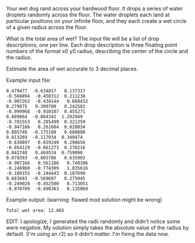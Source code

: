 

Your wet dog rand across your hardwood floor. It drops a series of water droplets randomly across the floor. The water droplets each land at particular positions on your infinite floor, and they each create a wet circle of a given radius across the floor.

What is the total area of wet? The input file will be a list of drop descriptions, one per line. Each drop description is three floating point numbers of the format x0 y0 radius, describing the center of the circle and the radius.

Estimate the area of wet accurate to 3 decimal places.

Example input file:

    0.479477  -0.634017   0.137317                                                                                                                                    
    -0.568894  -0.450312  0.211238                                                                                                                                    
    -0.907263  -0.434144   0.668432                                                                                                                                    
    0.279875   0.309700   0.242502                                                                                                                                    
    -0.999968  -0.910107  0.455271                                                                                                                                    
    0.889064  -0.864342  1.292949                                                                                                                                    
    -0.701553   0.285499  0.321359                                                                                                                                    
    -0.947186   0.261604  0.028034                                                                                                                                    
    0.805749  -0.175108   0.688808                                                                                                                                    
    0.813269  -0.117034  0.340474                                                                                                                                    
    -0.630897  -0.659249  0.298656                                                                                                                                    
    -0.054129  -0.661273  0.270216                                                                                                                                    
    0.042748   0.469534  0.759090                                                                                                                                    
    0.079393  -0.803786   0.635903                                                                                                                                    
    -0.987166   0.561186   0.740386                                                                                                                                    
    -0.246960  -0.774309   1.035616                                                                                                                                    
    -0.189155  -0.244443  0.187699                                                                                                                                    
    0.683683  -0.569687   0.275045                                                                                                                                    
    -0.249028  -0.452500   0.713051                                                                                                                                    
    -0.070789  -0.898363   0.135069

Example output: (warning: flawed mod solution might be wrong)

    Total wet area: 12.065

EDIT: I apologize, I generated the radii randomly and didn't notice some were negative. My solution simply takes the absolute value of the radius by default. (I'm using an r2) so it didn't matter. I'm fixing the data now.

